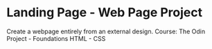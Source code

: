 # Landing Page - Web Page Project

Create a webpage entirely from an external design. 
Course: The Odin Project - Foundations
HTML - CSS